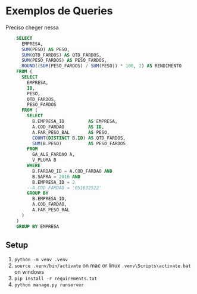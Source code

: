 # Exemplos de Queries

Preciso cheger nessa

```sql
    SELECT
      EMPRESA,
      SUM(PESO) AS PESO,
      SUM(QTD_FARDOS) AS QTD_FARDOS,
      SUM(PESO_FARDOS) AS PESO_FARDOS,
      ROUND((SUM(PESO_FARDOS) / SUM(PESO)) * 100, 2) AS RENDIMENTO
    FROM (
      SELECT
        EMPRESA,
        ID,
        PESO,
        QTD_FARDOS,
        PESO_FARDOS
      FROM (
        SELECT
          B.EMPRESA_ID         AS EMPRESA,
          A.COD_FARDAO         AS ID,
          A.FAR_PESO_BAL       AS PESO,
          COUNT(DISTINCT B.ID) AS QTD_FARDOS,
          SUM(B.PESO)          AS PESO_FARDOS
        FROM
          GA_ALG_FARDAO A,
          V_PLUMA B
        WHERE
          B.FARDAO_ID = A.COD_FARDAO AND
          B.SAFRA = 2016 AND
          B.EMPRESA_ID = 2
        --A.COD_FARDAO = '051632522'
        GROUP BY
          B.EMPRESA_ID,
          A.COD_FARDAO,
          A.FAR_PESO_BAL
      )
    )
    GROUP BY EMPRESA
```

## Setup

1. `python -m venv .venv`
2. `source .venv/bin/activate` on mac or linux `.venv\Scripts\activate.bat` on windows
3. `pip install -r requirements.txt`
4. `python manage.py runserver`